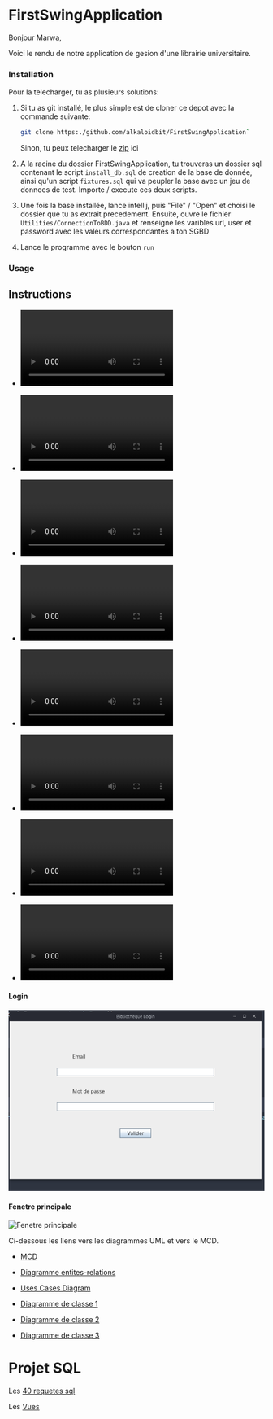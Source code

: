 # FirstSwingApplication

Bonjour Marwa,

Voici le rendu de notre application de gesion d'une librairie universitaire.

### Installation

Pour la telecharger, tu as plusieurs solutions:

1. Si tu as git installé, le plus simple est de cloner ce depot avec la commande suivante:
    ```sh
    git clone https:./github.com/alkaloidbit/FirstSwingApplication`
    ```

    Sinon, tu peux telecharger le [zip](https://https://github.com/alkaloidbit/FirstSwingApplication/archive/refs/heads/main.zip) ici


2. A la racine du dossier FirstSwingApplication, tu trouveras un dossier sql contenant le script `install_db.sql` de creation de la base de donnée, ainsi qu'un script `fixtures.sql` qui va peupler la base avec un jeu de donnees de test. Importe / execute ces deux scripts.

3. Une fois la base installée, lance intellij, puis "File" / "Open" et choisi le
   dossier que tu as extrait precedement. Ensuite, ouvre le fichier `Utilities/ConnectionToBDD.java` et renseigne les varibles url, user et password avec les valeurs correspondantes a ton SGBD

4. Lance le programme avec le bouton `run`
### Usage

## Instructions 

- ![Login Page](https://github.com/alkaloidbit/FirstSwingApplication/blob/main/docs/login.webm)

- ![Admin document creation](https://github.com/alkaloidbit/FirstSwingApplication/blob/main/docs/admin_document_creation.webm)

- ![Admin document update](https://github.com/alkaloidbit/FirstSwingApplication/blob/main/docs/admin_document_update.webm)

- ![Admin document deletion](https://github.com/alkaloidbit/FirstSwingApplication/blob/main/docs/admin_document_deletion.webm)

- ![Admin document show](https://github.com/alkaloidbit/FirstSwingApplication/blob/main/docs/admin_document_show.webm)

- ![Admin user creation with control on mail](https://github.com/alkaloidbit/FirstSwingApplication/blob/main/docs/admin_user_creation_control_on_mail.webm)

- ![Admin user creation](https://github.com/alkaloidbit/FirstSwingApplication/blob/main/docs/admin_user_creation.webm)

- ![User document show detail](https://github.com/alkaloidbit/FirstSwingApplication/blob/main/docs/user_document_show_details.webm)



#### Login
![Login page](https://github.com/alkaloidbit/FirstSwingApplication/blob/main/docs/FirstSwingApp_Login.png)

#### Fenetre principale
![Fenetre
principale](https://github.com/alkaloidbit/FirstSwingApplication/blob/main/docs/FirstSwingApp_Main.png)

Ci-dessous les liens vers les diagrammes UML et vers le MCD.

- [MCD](https://github.com/alkaloidbit/FirstSwingApplication/blob/main/docs/mocodo_notebook/sandbox.svg)

- [Diagramme entites-relations](https://github.com/alkaloidbit/FirstSwingApplication/blob/main/docs/diagrams/Le%20mod%C3%A8le%20relationnel%20de%20la%20base%20de%20donn%C3%A9es.pdf)

- [Uses Cases Diagram](https://github.com/alkaloidbit/FirstSwingApplication/blob/main/docs/diagrams/Projet_bibli_CU_V2.drawio.png)

- [Diagramme de classe 1](https://github.com/alkaloidbit/FirstSwingApplication/blob/main/docs/diagrams/Diagramme%20de%20classes%201.pdf)

- [Diagramme de classe 2](https://github.com/alkaloidbit/FirstSwingApplication/blob/main/docs/diagrams/Diagramme%20de%20classes%202.pdf)

- [Diagramme de classe 3](https://github.com/alkaloidbit/FirstSwingApplication/blob/main/docs/diagrams/Diagramme%20de%20classes%203.pdf)

# Projet SQL

Les [40 requetes sql](https://github.com/alkaloidbit/FirstSwingApplication/blob/main/sql/fourtyqueries.sql)

Les [Vues](https://github.com/alkaloidbit/FirstSwingApplication/blob/main/sql/vues.sql)
